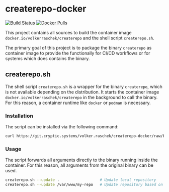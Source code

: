# createrepo-docker

[![Build Status](https://drone.cryptic.systems/api/badges/volker.raschek/createrepo-docker/status.svg)](https://drone.cryptic.systems/volker.raschek/createrepo-docker)
[![Docker Pulls](https://img.shields.io/docker/pulls/volkerraschek/createrepo)](https://hub.docker.com/r/volkerraschek/createrepo)

This project contains all sources to build the container image
`docker.io/volkerraschek/createrepo` and the shell script `createrepo.sh`.

The primary goal of this project is to package the binary `createrepo` as
container image to provide the functionally for CI/CD workflows or for systems
which does contains the binary.

## createrepo.sh

The shell script `createrepo.sh` is a wrapper for the binary `createrepo`, which
is not available depending on the distribution. It starts the container image
`docker.io/volkerraschek/createrepo` in the background to call the binary. For
this reason, a container runtime like `docker` or `podman` is necessary.

### Installation

The script can be installed via the following command:

```bash
curl https://git.cryptic.systems/volker.raschek/createrepo-docker/raw/branch/master/createrepo.sh --output - | sudo tee /usr/local/bin/createrepo.sh && sudo chmod +x /usr/local/bin/createrepo.sh
```

### Usage

The script forwards all arguments directly to the binary running inside the
container. For this reason, all arguments from the original binary can be used.

```bash
createrepo.sh --update .                  # Update local repository
createrepo.sh --update /var/www/my-repo   # Update repository based on specific path
```

